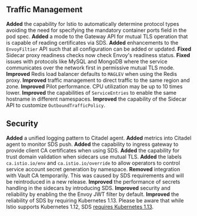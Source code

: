
## Traffic Management

**Added** the capability for Istio to automatically determine protocol types avoiding the need for specifying the mandatory container ports field in the pod spec.
**Added** a mode to the Gateway API for mutual TLS operation that is capable of reading certificates via SDS.
**Added** enhancements to the `EnvoyFiltier` API such that all configuration can be added or updated.
**Fixed** Sidecar proxy readiness checks now check Envoy's readiness status.
**Fixed** issues with protocols like MySQL and MongoDB where the service communicates over the network first in permissive mutual TLS mode.
**Improved** Redis load balancer defaults to `MAGLEV` when using the Redis proxy.
**Improved** traffic management to direct traffic to the same region and zone.
**Improved** Pilot performance.  CPU utilization may be up to 10 times lower.
**Improved** the capabilities of `ServiceEntries` to enable the same hostname in different namespaces.
**Improved** the capability of the Sidecar API to customize `OutboundTrafficPolicy`.

## Security

**Added** a unified logging pattern to Citadel agent.
**Added** metrics into Citadel agent to monitor SDS push.
**Added** the capability to ingress gateway to provide client CA certificates when using SDS.
**Added** the capability for trust domain validation when sidecars use mutual TLS.
**Added** the labels `ca.istio.io/env` and `ca.istio.io/override`  to allow operators to control service account secret generation by namespace.
**Removed** integration with Vault CA temporarily. This was caused by SDS requirements and will be reintroduced in a new release.
**Improved** the performance of secrets handling in the sidecars by introducing SDS.
**Improved** security and reliability by enabling the the Envoy JWT filter by default.
**Improved** the reliability of SDS by requiring Kubernetes 1.13. Please be aware that while Istio supports Kubernetes 1.12, SDS [requires Kubernetes 1.13](/blog/2019/trustworthy-jwt-sds).
